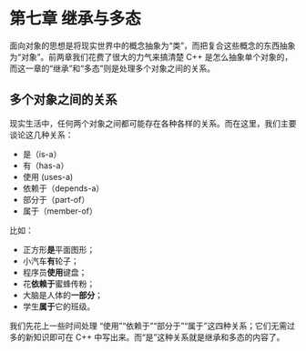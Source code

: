 # 第七章 继承与多态

面向对象的思想是将现实世界中的概念抽象为“类”，而把复合这些概念的东西抽象为“对象”。前两章我们花费了很大的力气来搞清楚 C++ 是怎么抽象单个对象的，而这一章的“继承”和“多态”则是处理多个对象之间的关系。

## 多个对象之间的关系

现实生活中，任何两个对象之间都可能存在各种各样的关系。而在这里，我们主要谈论这几种关系：
- 是（is-a）
- 有（has-a）
- 使用 (uses-a)
- 依赖于（depends-a）
- 部分于（part-of）
- 属于（member-of）

比如：
- 正方形**是**平面图形；
- 小汽车**有**轮子；
- 程序员**使用**键盘；
- 花**依赖于**蜜蜂传粉；
- 大脑是人体的**一部分**；
- 学生**属于**它的班级。

我们先花上一些时间处理 “使用”“依赖于”“部分于”“属于”这四种关系；它们无需过多的新知识即可在 C++ 中写出来。而“是”这种关系就是继承和多态的内容了。